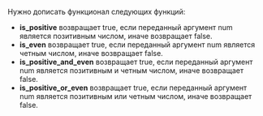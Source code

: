 Нужно дописать функционал следующих функций:
- **is_positive** возвращает true, если переданный аргумент num является позитивным числом, иначе возвращает false.
- **is_even** возвращает true, если переданный аргумент num является четным числом, иначе возвращает false.
- **is_positive_and_even** возвращает true, если переданный аргумент num является позитивным и четным числом, иначе возвращает false.
- **is_positive_or_even** возвращает true, если переданный аргумент num является позитивным или четным числом, иначе возвращает false.